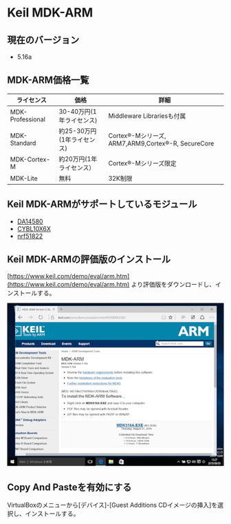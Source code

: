 # Keil MDK-ARM

## 現在のバージョン

* 5.16a

## MDK-ARM価格一覧

| ライセンス | 価格 | 詳細 |
| -- | -- | -- |
| MDK-Professional | 30-40万円(1年ライセンス) | Middleware Librariesも付属 |
| MDK-Standard | 約25-30万円(1年ライセンス)| Cortex®-Mシリーズ, ARM7,ARM9,Cortex®-R, SecureCore　|
| MDK-Cortex-M | 約20万円(1年ライセンス）| Cortex®-Mシリーズ限定 |
| MDK-Lite | 無料| 32K制限 |

## Keil MDK-ARMがサポートしているモジュール

* [DA14580](http://www.keil.com/dd/chip/6853.htm)
* [CYBL10X6X](http://www.keil.com/dd/chips/cypress/arm.htm)
* [nrf51822](http://www.keil.com/dd/chips/nordic/arm.htm)

## Keil MDK-ARMの評価版のインストール

[https://www.keil.com/demo/eval/arm.htm](https://www.keil.com/demo/eval/arm.htm) より評価版をダウンロードし、インストールする。

![](mdk001.png)

## Copy And Pasteを有効にする

VirtualBoxのメニューから[デバイス]-[Guest Additions CDイメージの挿入]を選択し、インストールする。


